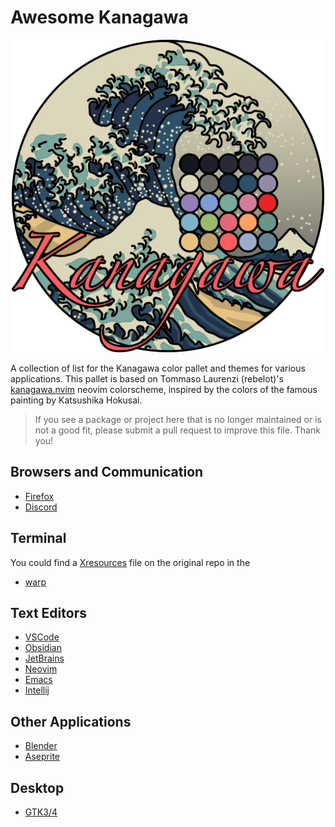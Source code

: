 # Awesome Kanagawa

<p align="center">
  <img src="kanagawa@2x.png" width="500" >
</p>

A collection of list for the Kanagawa color pallet and themes for various applications. This pallet is based on Tommaso Laurenzi (rebelot)'s [kanagawa.nvim](https://github.com/rebelot/kanagawa.nvim) neovim colorscheme, inspired by the colors of the famous painting by Katsushika Hokusai.

> If you see a package or project here that is no longer maintained or is not a good fit, please submit a pull request to improve this file. Thank you!


## Browsers and Communication
- [Firefox](https://addons.mozilla.org/en-US/firefox/addon/kanagawa-for-firefox/?utm_source=addons.mozilla.org&utm_medium=referral&utm_content=search)
- [Discord](https://github.com/ardishco-the-great/KanagawaGTK-for-discord)

## Terminal
You could find a [Xresources](https://github.com/rebelot/kanagawa.nvim/blob/master/extras/kanagawa.Xresources) file on the original repo in the 
- [warp](https://github.com/nicholasdly/kanagawa.warp) 

## Text Editors
- [VSCode](https://marketplace.visualstudio.com/items?itemName=metaphore.kanagawa-vscode-color-theme)
- [Obsidian](https://github.com/sspaeti/obsidian_kanagawa#readme)
- [JetBrains](https://github.com/frykher/jetbrains-kanagawa-theme)
- [Neovim](https://github.com/rebelot/kanagawa.nvim) 
- [Emacs](https://github.com/jasonm23/emacs-theme-kanagawa)
- [Intellij](https://github.com/geekya215/intellij-kanagawa-theme)

## Other Applications
- [Blender](https://github.com/shayaharuno/kanagawa.blender)
- [Aseprite](https://github.com/shayaharuno/kanagawa.aseprite)

## Desktop
- [GTK3/4](https://github.com/Fausto-Korpsvart/Kanagawa-GKT-Theme)
